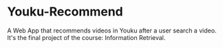 # Youku-Recommend
A Web App that recommends videos in Youku after a user search a video. It's the final project of the course: Information Retrieval.

